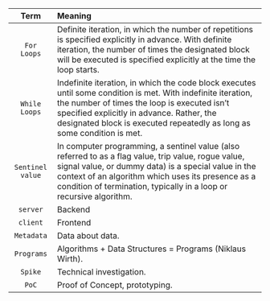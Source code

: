 | Term | Meaning |
|:---:|:---|
| `For Loops` | Definite iteration, in which the number of repetitions is specified explicitly in advance. With definite iteration, the number of times the designated block will be executed is specified explicitly at the time the loop starts. |
| `While Loops` | Indefinite iteration, in which the code block executes until some condition is met. With indefinite iteration, the number of times the loop is executed isn’t specified explicitly in advance. Rather, the designated block is executed repeatedly as long as some condition is met. |
| `Sentinel value` | In computer programming, a sentinel value (also referred to as a flag value, trip value, rogue value, signal value, or dummy data) is a special value in the context of an algorithm which uses its presence as a condition of termination, typically in a loop or recursive algorithm. |
| `server` | Backend |
| `client` | Frontend |
| `Metadata` | Data about data. |
| `Programs` | Algorithms + Data Structures = Programs (Niklaus Wirth). |
| `Spike` | Technical investigation. |
| `PoC` | Proof of Concept, prototyping. |

